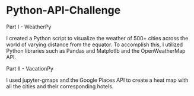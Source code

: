 # Python-API-Challenge

Part I - WeatherPy

I created a Python script to visualize the weather of 500+ cities across the world of varying distance from the equator. To accomplish this, I utilized Python libraries such as Pandas and Matplotlb and the OpenWeatherMap API.

Part II - VacationPy
 
I used jupyter-gmaps and the Google Places API to create a heat map with all the cities and their corresponding hotels.
